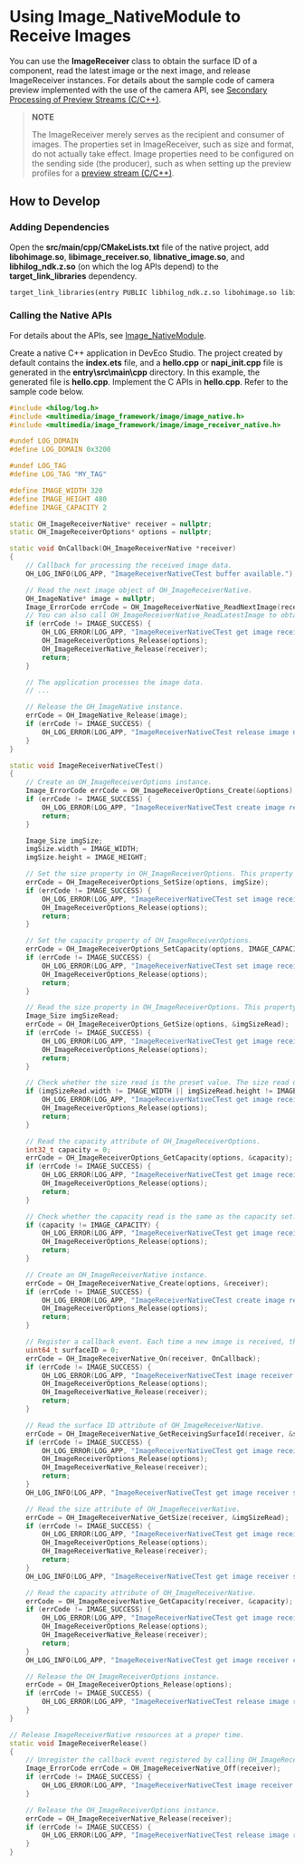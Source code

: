 # Using Image_NativeModule to Receive Images
<!--Kit: Image Kit-->
<!--Subsystem: Multimedia-->
<!--Owner: @aulight02-->
<!--Designer: @liyang_bryan-->
<!--Tester: @xchaosioda-->
<!--Adviser: @zengyawen-->

You can use the **ImageReceiver** class to obtain the surface ID of a component, read the latest image or the next image, and release ImageReceiver instances. For details about the sample code of camera preview implemented with the use of the camera API, see [Secondary Processing of Preview Streams (C/C++)](../camera/native-camera-preview-imageReceiver.md).

> **NOTE**
>
> The ImageReceiver merely serves as the recipient and consumer of images. The properties set in ImageReceiver, such as size and format, do not actually take effect. Image properties need to be configured on the sending side (the producer), such as when setting up the preview profiles for a [preview stream (C/C++)](../camera/native-camera-preview.md).

## How to Develop

### Adding Dependencies

Open the **src/main/cpp/CMakeLists.txt** file of the native project, add **libohimage.so**, **libimage_receiver.so**, **libnative_image.so**, and **libhilog_ndk.z.so** (on which the log APIs depend) to the **target_link_libraries** dependency.

```txt
target_link_libraries(entry PUBLIC libhilog_ndk.z.so libohimage.so libimage_receiver.so libnative_image.so)
```

### Calling the Native APIs

For details about the APIs, see [Image_NativeModule](../../reference/apis-image-kit/capi-image-nativemodule.md).

Create a native C++ application in DevEco Studio. The project created by default contains the **index.ets** file, and a **hello.cpp** or **napi_init.cpp** file is generated in the **entry\src\main\cpp** directory. In this example, the generated file is **hello.cpp**. Implement the C APIs in **hello.cpp**. Refer to the sample code below.

```c++
#include <hilog/log.h>
#include <multimedia/image_framework/image/image_native.h>
#include <multimedia/image_framework/image/image_receiver_native.h>

#undef LOG_DOMAIN
#define LOG_DOMAIN 0x3200

#undef LOG_TAG
#define LOG_TAG "MY_TAG"

#define IMAGE_WIDTH 320
#define IMAGE_HEIGHT 480
#define IMAGE_CAPACITY 2

static OH_ImageReceiverNative* receiver = nullptr;
static OH_ImageReceiverOptions* options = nullptr;

static void OnCallback(OH_ImageReceiverNative *receiver)
{
    // Callback for processing the received image data.
    OH_LOG_INFO(LOG_APP, "ImageReceiverNativeCTest buffer available.");

    // Read the next image object of OH_ImageReceiverNative.
    OH_ImageNative* image = nullptr;
    Image_ErrorCode errCode = OH_ImageReceiverNative_ReadNextImage(receiver, &image); 
    // You can also call OH_ImageReceiverNative_ReadLatestImage to obtain image data.
    if (errCode != IMAGE_SUCCESS) {
        OH_LOG_ERROR(LOG_APP, "ImageReceiverNativeCTest get image receiver next image failed, errCode: %{public}d.", errCode);
        OH_ImageReceiverOptions_Release(options);
        OH_ImageReceiverNative_Release(receiver);
        return;
    }

    // The application processes the image data.
    // ...

    // Release the OH_ImageNative instance.
    errCode = OH_ImageNative_Release(image);
    if (errCode != IMAGE_SUCCESS) {
        OH_LOG_ERROR(LOG_APP, "ImageReceiverNativeCTest release image native failed, errCode: %{public}d.", errCode);
    }
}

static void ImageReceiverNativeCTest()
{
    // Create an OH_ImageReceiverOptions instance.
    Image_ErrorCode errCode = OH_ImageReceiverOptions_Create(&options);
    if (errCode != IMAGE_SUCCESS) {
        OH_LOG_ERROR(LOG_APP, "ImageReceiverNativeCTest create image receiver options failed, errCode: %{public}d.", errCode);
        return;
    }

    Image_Size imgSize;
    imgSize.width = IMAGE_WIDTH;
    imgSize.height = IMAGE_HEIGHT;

    // Set the size property in OH_ImageReceiverOptions. This property is a mandatory input parameter and does not actually take effect. Image properties are determined by the producer, for example, the camera.
    errCode = OH_ImageReceiverOptions_SetSize(options, imgSize);
    if (errCode != IMAGE_SUCCESS) {
        OH_LOG_ERROR(LOG_APP, "ImageReceiverNativeCTest set image receiver options size failed, errCode: %{public}d.", errCode);
        OH_ImageReceiverOptions_Release(options);
        return;
    }

    // Set the capacity property of OH_ImageReceiverOptions.
    errCode = OH_ImageReceiverOptions_SetCapacity(options, IMAGE_CAPACITY);
    if (errCode != IMAGE_SUCCESS) {
        OH_LOG_ERROR(LOG_APP, "ImageReceiverNativeCTest set image receiver options capacity failed, errCode: %{public}d.", errCode);
        OH_ImageReceiverOptions_Release(options);
        return;
    }

    // Read the size property in OH_ImageReceiverOptions. This property does not actually take effect. Image properties are determined by the producer, for example, the camera.
    Image_Size imgSizeRead;
    errCode = OH_ImageReceiverOptions_GetSize(options, &imgSizeRead);
    if (errCode != IMAGE_SUCCESS) {
        OH_LOG_ERROR(LOG_APP, "ImageReceiverNativeCTest get image receiver options size failed, errCode: %{public}d.", errCode);
        OH_ImageReceiverOptions_Release(options);
        return;
    }

    // Check whether the size read is the preset value. The size read does not take effect actually. The image width and height are determined by the producer, for example, the camera.
    if (imgSizeRead.width != IMAGE_WIDTH || imgSizeRead.height != IMAGE_HEIGHT) {
        OH_LOG_ERROR(LOG_APP, "ImageReceiverNativeCTest get image receiver options size failed, width: %{public}d, height: %{public}d.", imgSizeRead.width, imgSizeRead.height);
        OH_ImageReceiverOptions_Release(options);
        return;
    }

    // Read the capacity attribute of OH_ImageReceiverOptions.
    int32_t capacity = 0;
    errCode = OH_ImageReceiverOptions_GetCapacity(options, &capacity);
    if (errCode != IMAGE_SUCCESS) {
        OH_LOG_ERROR(LOG_APP, "ImageReceiverNativeCTest get image receiver options capacity failed, errCode: %{public}d.", errCode);
        OH_ImageReceiverOptions_Release(options);
        return;
    }

    // Check whether the capacity read is the same as the capacity set.
    if (capacity != IMAGE_CAPACITY) {
        OH_LOG_ERROR(LOG_APP, "ImageReceiverNativeCTest get image receiver options capacity failed, capacity: %{public}d.", capacity);
        OH_ImageReceiverOptions_Release(options);
        return;
    }

    // Create an OH_ImageReceiverNative instance.
    errCode = OH_ImageReceiverNative_Create(options, &receiver);
    if (errCode != IMAGE_SUCCESS) {
        OH_LOG_ERROR(LOG_APP, "ImageReceiverNativeCTest create image receiver failed, errCode: %{public}d.", errCode);
        OH_ImageReceiverOptions_Release(options);
        return;
    }

    // Register a callback event. Each time a new image is received, the callback event is triggered.
    uint64_t surfaceID = 0;
    errCode = OH_ImageReceiverNative_On(receiver, OnCallback);
    if (errCode != IMAGE_SUCCESS) {
        OH_LOG_ERROR(LOG_APP, "ImageReceiverNativeCTest image receiver on failed, errCode: %{public}d.", errCode);
        OH_ImageReceiverOptions_Release(options);
        OH_ImageReceiverNative_Release(receiver);
        return;
    }

    // Read the surface ID attribute of OH_ImageReceiverNative.
    errCode = OH_ImageReceiverNative_GetReceivingSurfaceId(receiver, &surfaceID);
    if (errCode != IMAGE_SUCCESS) {
        OH_LOG_ERROR(LOG_APP, "ImageReceiverNativeCTest get image receiver surfaceID failed, errCode: %{public}d.", errCode);
        OH_ImageReceiverOptions_Release(options);
        OH_ImageReceiverNative_Release(receiver);
        return;
    }
    OH_LOG_INFO(LOG_APP, "ImageReceiverNativeCTest get image receiver surfaceID: %{public}lu.", surfaceID);

    // Read the size attribute of OH_ImageReceiverNative.
    errCode = OH_ImageReceiverNative_GetSize(receiver, &imgSizeRead);
    if (errCode != IMAGE_SUCCESS) {
        OH_LOG_ERROR(LOG_APP, "ImageReceiverNativeCTest get image receiver size failed, errCode: %{public}d.", errCode);
        OH_ImageReceiverOptions_Release(options);
        OH_ImageReceiverNative_Release(receiver);
        return;
    }
    OH_LOG_INFO(LOG_APP, "ImageReceiverNativeCTest get image receiver size: width = %{public}d, height = %{public}d.", imgSizeRead.width, imgSizeRead.height);

    // Read the capacity attribute of OH_ImageReceiverNative.
    errCode = OH_ImageReceiverNative_GetCapacity(receiver, &capacity);
    if (errCode != IMAGE_SUCCESS) {
        OH_LOG_ERROR(LOG_APP, "ImageReceiverNativeCTest get image receiver capacity failed, errCode: %{public}d.", errCode);
        OH_ImageReceiverOptions_Release(options);
        OH_ImageReceiverNative_Release(receiver);
        return;
    }
    OH_LOG_INFO(LOG_APP, "ImageReceiverNativeCTest get image receiver capacity: %{public}d.", capacity);

    // Release the OH_ImageReceiverOptions instance.
    errCode = OH_ImageReceiverOptions_Release(options);
    if (errCode != IMAGE_SUCCESS) {
        OH_LOG_ERROR(LOG_APP, "ImageReceiverNativeCTest release image receiver options failed, errCode: %{public}d.", errCode);
    }
}

// Release ImageReceiverNative resources at a proper time.
static void ImageReceiverRelease()
{
    // Unregister the callback event registered by calling OH_ImageReceiverNative_On.
    Image_ErrorCode errCode = OH_ImageReceiverNative_Off(receiver);
    if (errCode != IMAGE_SUCCESS) {
        OH_LOG_ERROR(LOG_APP, "ImageReceiverNativeCTest image receiver off failed, errCode: %{public}d.", errCode);
    }

    // Release the OH_ImageReceiverOptions instance.
    errCode = OH_ImageReceiverNative_Release(receiver);
    if (errCode != IMAGE_SUCCESS) {
        OH_LOG_ERROR(LOG_APP, "ImageReceiverNativeCTest release image receiver failed, errCode: %{public}d.", errCode);
    }
}
```

